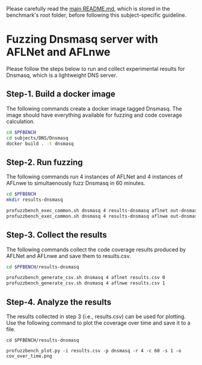 Please carefully read the [main README.md](../../../README.md), which is stored in the benchmark's root folder, before following this subject-specific guideline.

# Fuzzing Dnsmasq server with AFLNet and AFLnwe
Please follow the steps below to run and collect experimental results for Dnsmasq, which is a lightweight DNS server.

## Step-1. Build a docker image
The following commands create a docker image tagged Dnsmasq. The image should have everything available for fuzzing and code coverage calculation.

```bash
cd $PFBENCH
cd subjects/DNS/Dnsmasq
docker build . -t dnsmasq
```

## Step-2. Run fuzzing
The following commands run 4 instances of AFLNet and 4 instances of AFLnwe to simultaenously fuzz Dnsmasq in 60 minutes.

```bash
cd $PFBENCH
mkdir results-dnsmasq

profuzzbench_exec_common.sh dnsmasq 4 results-dnsmasq aflnet out-dnsmasq-aflnet "-P DNS -D 10000 -K" 3600 5 &
profuzzbench_exec_common.sh dnsmasq 4 results-dnsmasq aflnwe out-dnsmasq-aflnwe "-D 10000 -K" 3600 5
```

## Step-3. Collect the results
The following commands collect the  code coverage results produced by AFLNet and AFLnwe and save them to results.csv.

```bash
cd $PFBENCH/results-dnsmasq

profuzzbench_generate_csv.sh dnsmasq 4 aflnet results.csv 0
profuzzbench_generate_csv.sh dnsmasq 4 aflnwe results.csv 1
```

## Step-4. Analyze the results
The results collected in step 3 (i.e., results.csv) can be used for plotting. Use the following command to plot the coverage over time and save it to a file.

```
cd $PFBENCH/results-dnsmasq

profuzzbench_plot.py -i results.csv -p dnsmasq -r 4 -c 60 -s 1 -o cov_over_time.png
```
